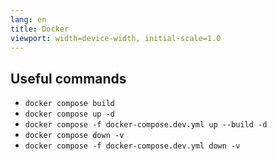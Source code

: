 ```yaml
---
lang: en
title: Docker
viewport: width=device-width, initial-scale=1.0
---
```

## Useful commands
- `docker compose build`
- `docker compose up -d`
- `docker compose -f docker-compose.dev.yml up --build -d`
- `docker compose down -v`
- `docker compose -f docker-compose.dev.yml down -v`